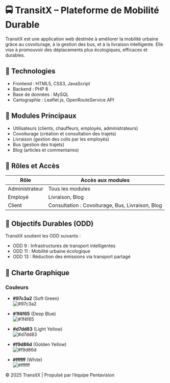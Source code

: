 # 🚍 TransitX – Plateforme de Mobilité Durable

TransitX est une application web destinée à améliorer la mobilité urbaine grâce au covoiturage, à la gestion des bus, et à la livraison intelligente. Elle vise à promouvoir des déplacements plus écologiques, efficaces et durables.

## 🔧 Technologies

- Frontend : HTML5, CSS3, JavaScript
- Backend : PHP 8
- Base de données : MySQL
- Cartographie : Leaflet.js, OpenRouteService API

## 🧩 Modules Principaux

- Utilisateurs (clients, chauffeurs, employés, administrateurs)
- Covoiturage (création et consultation des trajets)
- Livraison (gestion des colis par les employés)
- Bus (gestion des trajets)
- Blog (articles et commentaires)

## 👥 Rôles et Accès

| Rôle         | Accès aux modules                                             |
|--------------|---------------------------------------------------------------|
| Administrateur | Tous les modules                                             |
| Employé       | Livraison, Blog                                              |
| Client        | Consultation : Covoiturage, Bus, Livraison, Blog             |

## 🎯 Objectifs Durables (ODD)

TransitX soutient les ODD suivants :

- ODD 9 : Infrastructures de transport intelligentes
- ODD 11 : Mobilité urbaine écologique
- ODD 13 : Réduction des émissions via transport partagé

## 🎨 Charte Graphique

### Couleurs

- **#97c3a2** (Soft Green)  
  ![#97c3a2](https://www.colorhexa.com/97c3a2.png)

- **#1f4f65** (Deep Blue)  
  ![#1f4f65](https://www.colorhexa.com/1f4f65.png)

- **#d7dd83** (Light Yellow)  
  ![#d7dd83](https://www.colorhexa.com/d7dd83.png)

- **#f9d86d** (Golden Yellow)  
  ![#f9d86d](https://www.colorhexa.com/f9d86d.png)

- **#ffffff** (White)  
  ![#ffffff](https://www.colorhexa.com/ffffff.png)

© 2025 TransitX | Propulsé par l’équipe Pentavision
